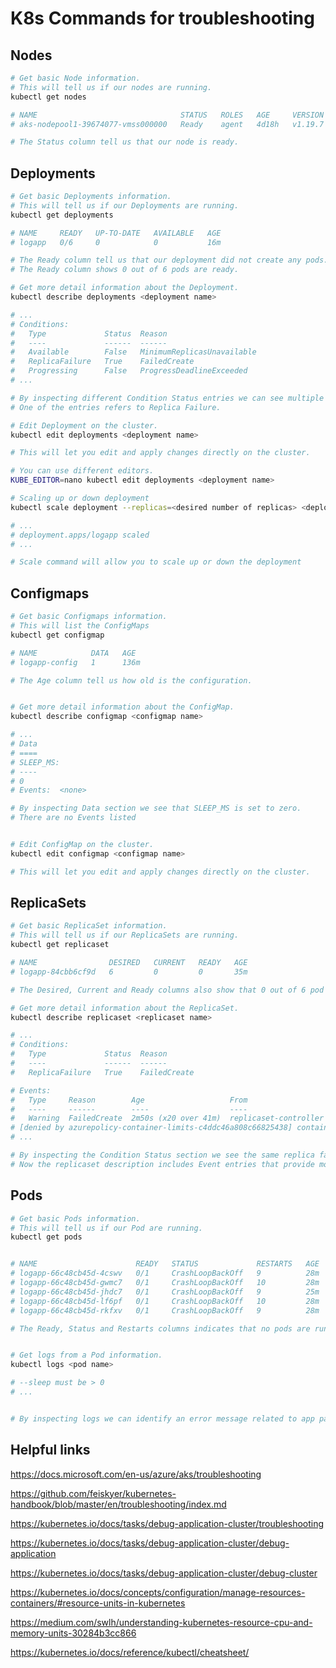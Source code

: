 # K8s Commands for troubleshooting  

## Nodes

```bash
# Get basic Node information.
# This will tell us if our nodes are running. 
kubectl get nodes

# NAME                                STATUS   ROLES   AGE     VERSION
# aks-nodepool1-39674077-vmss000000   Ready    agent   4d18h   v1.19.7

# The Status column tell us that our node is ready.

```

## Deployments

```bash
# Get basic Deployments information.
# This will tell us if our Deployments are running. 
kubectl get deployments 

# NAME     READY   UP-TO-DATE   AVAILABLE   AGE
# logapp   0/6     0            0           16m

# The Ready column tell us that our deployment did not create any pods.
# The Ready column shows 0 out of 6 pods are ready.

# Get more detail information about the Deployment.
kubectl describe deployments <deployment name>

# ...
# Conditions:
#   Type             Status  Reason
#   ----             ------  ------
#   Available        False   MinimumReplicasUnavailable
#   ReplicaFailure   True    FailedCreate
#   Progressing      False   ProgressDeadlineExceeded
# ...

# By inspecting different Condition Status entries we can see multiple errors.
# One of the entries refers to Replica Failure.

# Edit Deployment on the cluster.
kubectl edit deployments <deployment name>

# This will let you edit and apply changes directly on the cluster.

# You can use different editors.
KUBE_EDITOR=nano kubectl edit deployments <deployment name> 

# Scaling up or down deployment 
kubectl scale deployment --replicas=<desired number of replicas> <deployment name>

# ...
# deployment.apps/logapp scaled
# ...

# Scale command will allow you to scale up or down the deployment  

```

## Configmaps

```bash
# Get basic Configmaps information.
# This will list the ConfigMaps
kubectl get configmap 

# NAME            DATA   AGE
# logapp-config   1      136m

# The Age column tell us how old is the configuration.


# Get more detail information about the ConfigMap.
kubectl describe configmap <configmap name>

# ...
# Data
# ====
# SLEEP_MS:
# ----
# 0
# Events:  <none>

# By inspecting Data section we see that SLEEP_MS is set to zero.
# There are no Events listed


# Edit ConfigMap on the cluster.
kubectl edit configmap <configmap name>

# This will let you edit and apply changes directly on the cluster.

```


## ReplicaSets

```bash
# Get basic ReplicaSet information.
# This will tell us if our ReplicaSets are running. 
kubectl get replicaset 

# NAME                DESIRED   CURRENT   READY   AGE
# logapp-84cbb6cf9d   6         0         0       35m

# The Desired, Current and Ready columns also show that 0 out of 6 pod are ready.

# Get more detail information about the ReplicaSet.
kubectl describe replicaset <replicaset name>

# ...
# Conditions:
#   Type             Status  Reason
#   ----             ------  ------
#   ReplicaFailure   True    FailedCreate

# Events:
#   Type     Reason        Age                   From                   Message
#   ----     ------        ----                  ----                   -------
#   Warning  FailedCreate  2m50s (x20 over 41m)  replicaset-controller  Error creating: admission webhook "validation.gatekeeper.sh" denied the request: [denied by azurepolicy-container-limits-c4ddc46a808c66825438] container <logapp> has no memory limit
# [denied by azurepolicy-container-limits-c4ddc46a808c66825438] container <logapp> cpu limit <1> is higher than the maximum allowed of <500m>
# ...

# By inspecting the Condition Status section we see the same replica failure entry.
# Now the replicaset description includes Event entries that provide more information about the replicaset error.

```

## Pods

```bash
# Get basic Pods information.
# This will tell us if our Pod are running. 
kubectl get pods 


# NAME                      READY   STATUS             RESTARTS   AGE
# logapp-66c48cb45d-4cswv   0/1     CrashLoopBackOff   9          28m
# logapp-66c48cb45d-gwmc7   0/1     CrashLoopBackOff   10         28m
# logapp-66c48cb45d-jhdc7   0/1     CrashLoopBackOff   9          25m
# logapp-66c48cb45d-lf6pf   0/1     CrashLoopBackOff   10         28m
# logapp-66c48cb45d-rkfxv   0/1     CrashLoopBackOff   9          28m

# The Ready, Status and Restarts columns indicates that no pods are running and also show that are on CrashLoopBackOff status.


# Get logs from a Pod information.
kubectl logs <pod name> 

# --sleep must be > 0
# ...


# By inspecting logs we can identify an error message related to app parameters.

```




## Helpful links

<https://docs.microsoft.com/en-us/azure/aks/troubleshooting>

<https://github.com/feiskyer/kubernetes-handbook/blob/master/en/troubleshooting/index.md>

<https://kubernetes.io/docs/tasks/debug-application-cluster/troubleshooting>

<https://kubernetes.io/docs/tasks/debug-application-cluster/debug-application>

<https://kubernetes.io/docs/tasks/debug-application-cluster/debug-cluster>

<https://kubernetes.io/docs/concepts/configuration/manage-resources-containers/#resource-units-in-kubernetes>

<https://medium.com/swlh/understanding-kubernetes-resource-cpu-and-memory-units-30284b3cc866>

<https://kubernetes.io/docs/reference/kubectl/cheatsheet/>

